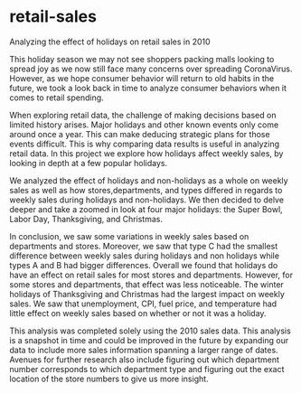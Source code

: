 # retail-sales
Analyzing the effect of holidays on retail sales in 2010

This holiday season we may not see shoppers packing malls looking to spread joy as we now still face many concerns over spreading CoronaVirus. However, as we hope consumer behavior will return to old habits in the future, we took a look back in time to analyze consumer behaviors when it comes to retail spending. 
 
When exploring retail data, the challenge of making decisions based on limited history arises. Major holidays and other known events only come around once a year. This can make deducing strategic plans for those events difficult. This is why comparing data results is useful in analyzing retail data. In this project we explore how holidays affect weekly sales, by looking in depth at a few popular holidays.

We analyzed the effect of holidays and non-holidays as a whole on weekly sales as well as how stores,departments, and types differed in regards to weekly sales during holidays and non-holidays. We then decided to delve deeper and take a zoomed in look at four major holidays: the Super Bowl, Labor Day, Thanksgiving, and Christmas.

In conclusion, we saw some variations in weekly sales based on departments and stores. Moreover, we saw that type C had the smallest difference between weekly sales during holidays and non holidays while types A and B had bigger differences. Overall we found that holidays do have an effect on retail sales for most stores and departments. However, for some stores and departments, that effect was less noticeable. The winter holidays of Thanksgiving and Christmas had the largest impact on weekly sales. We saw that unemployment, CPI, fuel price, and temperature had little effect on weekly sales based on whether or not it was a holiday. 

This analysis was completed solely using the 2010 sales data. This analysis is a snapshot in time and could be improved in the future by expanding our data to include more sales information spanning a larger range of dates. Avenues for further research also include figuring out which department number corresponds to which department type and figuring out the exact location of the store numbers to give us more insight.


